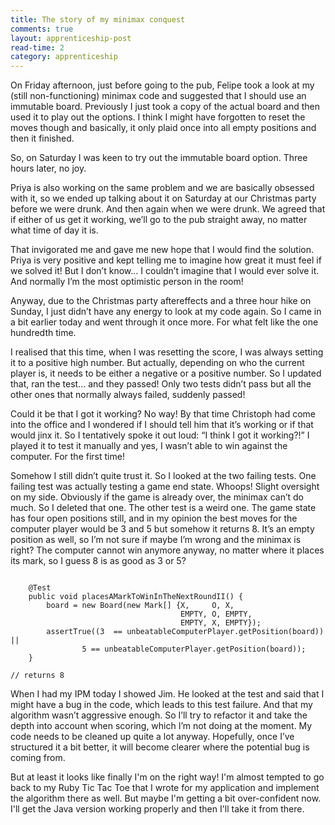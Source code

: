 ```yaml
---
title: The story of my minimax conquest
comments: true
layout: apprenticeship-post
read-time: 2
category: apprenticeship
---
```


On Friday afternoon, just before going to the pub, Felipe took a look at my (still non-functioning) minimax code and suggested that I should use an immutable board. Previously I just took a copy of the actual board and then used it to play out the options. I think I might have forgotten to reset the moves though and basically, it only plaid once into all empty positions and then it finished.

<!--break-->

So, on Saturday I was keen to try out the immutable board option. Three hours later, no joy.

Priya is also working on the same problem and we are basically obsessed with it, so we ended up talking about it on Saturday at our Christmas party before we were drunk. And then again when we were drunk. We agreed that if either of us get it working, we’ll go to the pub straight away, no matter what time of day it is.

That invigorated me and gave me new hope that I would find the solution. Priya is very positive and kept telling me to imagine how great it must feel if we solved it! But I don’t know… I couldn’t imagine that I would ever solve it. And normally I’m the most optimistic person in the room!

Anyway, due to the Christmas party aftereffects and a three hour hike on Sunday, I just didn’t have any energy to look at my code again. So I came in a bit earlier today and went through it once more. For what felt like the one hundredth time.

I realised that this time, when I was resetting the score, I was always setting it to a positive high number. But actually, depending on who the current player is, it needs to be either a negative or a positive number. So I updated that, ran the test… and they passed! Only two tests didn’t pass but all the other ones that normally always failed, suddenly passed!

Could it be that I got it working? No way! By that time Christoph had come into the office and I wondered if I should tell him that it’s working or if that would jinx it. So I tentatively spoke it out loud: “I think I got it working?!” I played it to test it manually and yes, I wasn’t able to win against the computer. For the first time!

Somehow I still didn’t quite trust it. So I looked at the two failing tests. One failing test was actually testing a game end state. Whoops! Slight oversight on my side. Obviously if the game is already over, the minimax can’t do much. So I deleted that one. The other test is a weird one. The game state has four open positions still, and in my opinion the best moves for the computer player would be 3 and 5 but somehow it returns 8. It’s an empty position as well, so I’m not sure if maybe I’m wrong and the minimax is right? The computer cannot win anymore anyway, no matter where it places its mark, so I guess 8 is as good as 3 or 5?

<pre><code class="language-java">
    @Test
    public void placesAMarkToWinInTheNextRoundII() {
        board = new Board(new Mark[] {X,     O, X,
                                      EMPTY, O, EMPTY,
                                      EMPTY, X, EMPTY});
        assertTrue((3  == unbeatableComputerPlayer.getPosition(board)) ||
                5 == unbeatableComputerPlayer.getPosition(board));
    }

// returns 8
</code></pre>

When I had my IPM today I showed Jim. He looked at the test and said that I might have a bug in the code, which leads to this test failure. And that my algorithm wasn’t aggressive enough. So I’ll try to refactor it and take the depth into account when scoring, which I’m not doing at the moment. My code needs to be cleaned up quite a lot anyway. Hopefully, once I’ve structured it a bit better, it will become clearer where the potential bug is coming from.

But at least it looks like finally I'm on the right way! I'm almost tempted to go back to my Ruby Tic Tac Toe that I wrote for my application and implement the algorithm there as well. But maybe I'm getting a bit over-confident now. I'll get the Java version working properly and then I'll take it from there.


